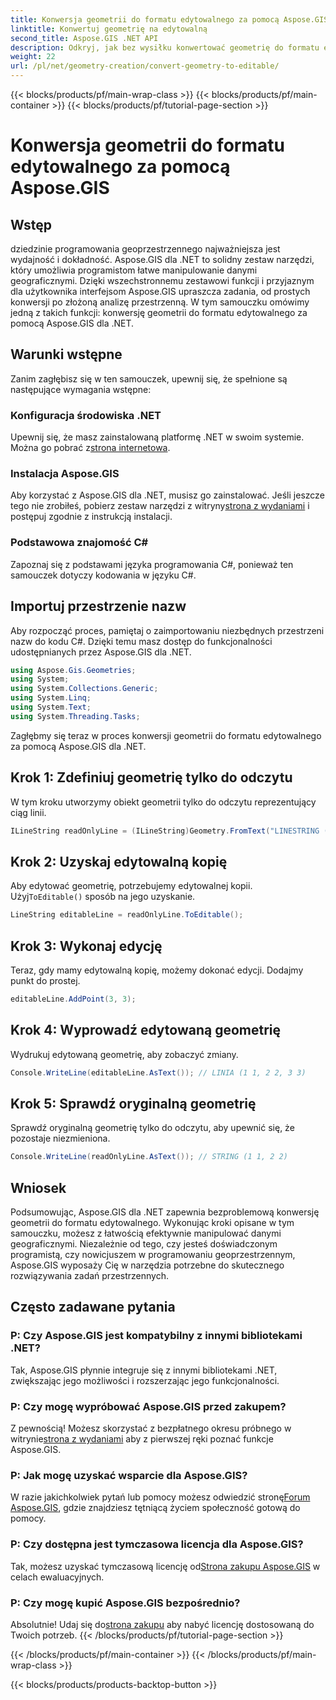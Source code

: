```yaml
---
title: Konwersja geometrii do formatu edytowalnego za pomocą Aspose.GIS
linktitle: Konwertuj geometrię na edytowalną
second_title: Aspose.GIS .NET API
description: Odkryj, jak bez wysiłku konwertować geometrię do formatu edytowalnego, korzystając z Aspose.GIS dla .NET. Zanurz się w tym samouczku krok po kroku.
weight: 22
url: /pl/net/geometry-creation/convert-geometry-to-editable/
---
```


{{< blocks/products/pf/main-wrap-class >}}
{{< blocks/products/pf/main-container >}}
{{< blocks/products/pf/tutorial-page-section >}}

# Konwersja geometrii do formatu edytowalnego za pomocą Aspose.GIS

## Wstęp
dziedzinie programowania geoprzestrzennego najważniejsza jest wydajność i dokładność. Aspose.GIS dla .NET to solidny zestaw narzędzi, który umożliwia programistom łatwe manipulowanie danymi geograficznymi. Dzięki wszechstronnemu zestawowi funkcji i przyjaznym dla użytkownika interfejsom Aspose.GIS upraszcza zadania, od prostych konwersji po złożoną analizę przestrzenną. W tym samouczku omówimy jedną z takich funkcji: konwersję geometrii do formatu edytowalnego za pomocą Aspose.GIS dla .NET.
## Warunki wstępne
Zanim zagłębisz się w ten samouczek, upewnij się, że spełnione są następujące wymagania wstępne:
### Konfiguracja środowiska .NET
 Upewnij się, że masz zainstalowaną platformę .NET w swoim systemie. Można go pobrać z[strona internetowa](https://dotnet.microsoft.com/download).
### Instalacja Aspose.GIS
 Aby korzystać z Aspose.GIS dla .NET, musisz go zainstalować. Jeśli jeszcze tego nie zrobiłeś, pobierz zestaw narzędzi z witryny[strona z wydaniami](https://releases.aspose.com/gis/net/) i postępuj zgodnie z instrukcją instalacji.
### Podstawowa znajomość C#
Zapoznaj się z podstawami języka programowania C#, ponieważ ten samouczek dotyczy kodowania w języku C#.

## Importuj przestrzenie nazw
Aby rozpocząć proces, pamiętaj o zaimportowaniu niezbędnych przestrzeni nazw do kodu C#. Dzięki temu masz dostęp do funkcjonalności udostępnianych przez Aspose.GIS dla .NET.

```csharp
using Aspose.Gis.Geometries;
using System;
using System.Collections.Generic;
using System.Linq;
using System.Text;
using System.Threading.Tasks;
```

Zagłębmy się teraz w proces konwersji geometrii do formatu edytowalnego za pomocą Aspose.GIS dla .NET.
## Krok 1: Zdefiniuj geometrię tylko do odczytu
W tym kroku utworzymy obiekt geometrii tylko do odczytu reprezentujący ciąg linii.
```csharp
ILineString readOnlyLine = (ILineString)Geometry.FromText("LINESTRING (1 1, 2 2)");
```
## Krok 2: Uzyskaj edytowalną kopię
 Aby edytować geometrię, potrzebujemy edytowalnej kopii. Użyj`ToEditable()` sposób na jego uzyskanie.
```csharp
LineString editableLine = readOnlyLine.ToEditable();
```
## Krok 3: Wykonaj edycję
Teraz, gdy mamy edytowalną kopię, możemy dokonać edycji. Dodajmy punkt do prostej.
```csharp
editableLine.AddPoint(3, 3);
```
## Krok 4: Wyprowadź edytowaną geometrię
Wydrukuj edytowaną geometrię, aby zobaczyć zmiany.
```csharp
Console.WriteLine(editableLine.AsText()); // LINIA (1 1, 2 2, 3 3)
```
## Krok 5: Sprawdź oryginalną geometrię
Sprawdź oryginalną geometrię tylko do odczytu, aby upewnić się, że pozostaje niezmieniona.
```csharp
Console.WriteLine(readOnlyLine.AsText()); // STRING (1 1, 2 2)
```

## Wniosek
Podsumowując, Aspose.GIS dla .NET zapewnia bezproblemową konwersję geometrii do formatu edytowalnego. Wykonując kroki opisane w tym samouczku, możesz z łatwością efektywnie manipulować danymi geograficznymi. Niezależnie od tego, czy jesteś doświadczonym programistą, czy nowicjuszem w programowaniu geoprzestrzennym, Aspose.GIS wyposaży Cię w narzędzia potrzebne do skutecznego rozwiązywania zadań przestrzennych.
## Często zadawane pytania
### P: Czy Aspose.GIS jest kompatybilny z innymi bibliotekami .NET?
Tak, Aspose.GIS płynnie integruje się z innymi bibliotekami .NET, zwiększając jego możliwości i rozszerzając jego funkcjonalności.
### P: Czy mogę wypróbować Aspose.GIS przed zakupem?
 Z pewnością! Możesz skorzystać z bezpłatnego okresu próbnego w witrynie[strona z wydaniami](https://releases.aspose.com/) aby z pierwszej ręki poznać funkcje Aspose.GIS.
### P: Jak mogę uzyskać wsparcie dla Aspose.GIS?
 W razie jakichkolwiek pytań lub pomocy możesz odwiedzić stronę[Forum Aspose.GIS](https://forum.aspose.com/c/gis/33), gdzie znajdziesz tętniącą życiem społeczność gotową do pomocy.
### P: Czy dostępna jest tymczasowa licencja dla Aspose.GIS?
 Tak, możesz uzyskać tymczasową licencję od[Strona zakupu Aspose.GIS](https://purchase.aspose.com/temporary-license/) w celach ewaluacyjnych.
### P: Czy mogę kupić Aspose.GIS bezpośrednio?
 Absolutnie! Udaj się do[strona zakupu](https://purchase.aspose.com/buy) aby nabyć licencję dostosowaną do Twoich potrzeb.
{{< /blocks/products/pf/tutorial-page-section >}}

{{< /blocks/products/pf/main-container >}}
{{< /blocks/products/pf/main-wrap-class >}}

{{< blocks/products/products-backtop-button >}}
